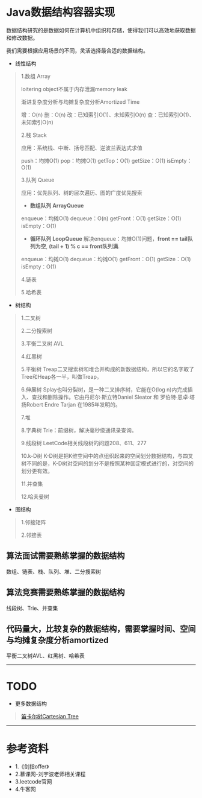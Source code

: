 # Java数据结构容器实现

数据结构研究的是数据如何在计算机中组织和存储，使得我们可以高效地获取数据和修改数据。

我们需要根据应用场景的不同，灵活选择最合适的数据结构。

* 线性结构
> 1.数组 Array
> 
> loitering object不属于内存泄漏memory leak
> 
> 渐进复杂度分析与均摊复杂度分析Amortized Time
> 
> 增：O(n) 删：O(n) 改：已知索引O(1)、未知索引O(n) 查：已知索引O(1)、未知索引O(n)
> 
> 2.栈 Stack
> 
> 应用：系统栈、中断、括号匹配、逆波兰表达式求值
> 
> push：均摊O(1) pop：均摊O(1) getTop：O(1) getSize：O(1) isEmpty：O(1)
> 
> 3.队列 Queue
> 
> 应用：优先队列、树的层次遍历、图的广度优先搜索
> 
> * **数组队列 ArrayQueue**
> 
> enqueue：均摊O(1) dequeue：O(n) getFront：O(1) getSize：O(1) isEmpty：O(1)
> 
> * **循环队列 LoopQueue** 解决enqueue：均摊O(1)问题，**front == tail队列为空**, **(tail + 1) % c == front队列满**.
> 
> enqueue：均摊O(1) dequeue：均摊O(1) getFront：O(1) getSize：O(1) isEmpty：O(1)
> 
> 4.链表
> 
> 5.哈希表

* 树结构
> 1.二叉树
> 
> 2.二分搜索树
> 
> 3.平衡二叉树 AVL
> 
> 4.红黑树
> 
> 5.平衡树 Treap二叉搜索树和堆合并构成的新数据结构，所以它的名字取了Tree和Heap各一半，叫做Treap。
> 
> 6.伸展树 Splay也叫分裂树，是一种二叉排序树，它能在O(log n)内完成插入、查找和删除操作。它由丹尼尔·斯立特Daniel Sleator 和 罗伯特·恩卓·塔扬Robert Endre Tarjan 在1985年发明的。
> 
> 7.堆
> 
> 8.字典树 Trie：前缀树，解决毫秒级通讯录查询。 
> 
> 9.线段树 LeetCode相关线段树的问题208、611、277
> 
> 10.k-D树 K-D树是把K维空间中的点组织起来的空间划分数据结构，与四叉树不同的是，K-D树对空间的划分不是按照某种固定模式进行的，对空间的划分更有效。
> 
> 11.并查集
> 
> 12.哈夫曼树

* 图结构
> 1.邻接矩阵
> 
> 2.邻接表

## 算法面试需要熟练掌握的数据结构
数组、链表、栈、队列、堆、二分搜索树
## 算法竞赛需要熟练掌握的数据结构
线段树、Trie、并查集
## 代码量大，比较复杂的数据结构，需要掌握时间、空间与均摊复杂度分析amortized
平衡二叉树AVL、红黑树、哈希表

---

# TODO

* 更多数据结构
> [笛卡尔树Cartesian Tree](https://www.cnblogs.com/CaptainSlow/p/9282507.html)

---

# 参考资料

* 1.《剑指offer》
* 2.慕课网-刘宇波老师相关课程
* 3.leetcode官网
* 4.牛客网


